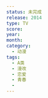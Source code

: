 ```yaml
---
status: 未完成
release: 2014
type: TV
score:
year:
month:
category:
  - 动漫
tags:
  - A类
  - 漫改
  - 恋爱
  - 青春
  - 
---
```

